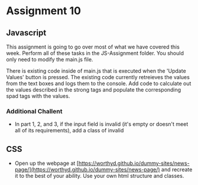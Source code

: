 # Assignment 10 

## Javascript
This assignment is going to go over most of what we have covered this week.  Perform all of these tasks in the JS-Assignment folder. You should only need to modify the main.js file.

There is existing code inside of main.js that is executed when the 'Update Values' button is pressed.  The existing code currently retreieves the values from the text boxes and logs them to the console.  Add code to calculate out the values described in the strong tags and  populate the corresponding spad tags with the values.


### Additional Challent
- In part 1, 2, and 3, if the input field is invalid (it's empty or doesn't meet all of its requirements), add a class of invalid  


## CSS 
- Open up the webpage at [https://worthyd.github.io/dummy-sites/news-page/](https://worthyd.github.io/dummy-sites/news-page/) and recreate it to the best of your ability. Use your own html structure and classes.